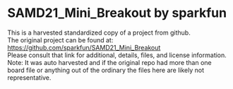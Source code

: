 
# SAMD21_Mini_Breakout by sparkfun  
This is a harvested standardized copy of a project from github.  
The original project can be found at:  
https://github.com/sparkfun/SAMD21_Mini_Breakout  
Please consult that link for additional, details, files, and license information.  
Note: It was auto harvested and if the original repo had more than one board file or anything out of the ordinary the files here are likely not representative.  
    